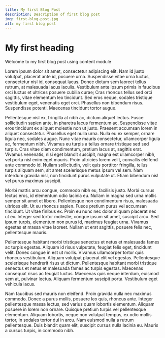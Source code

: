 ```yaml
---
title: My first Blog Post
description: Description of first blog post 
img: first-blog-post.jpg
alt: my first blog post
---
```


# My first heading 

Welcome to my first blog post using content module

Lorem ipsum dolor sit amet, consectetur adipiscing elit. Nam id justo volutpat, placerat ante id, posuere urna. Suspendisse vitae urna luctus, consectetur nisl id, consequat lacus. Donec dictum sem laoreet tellus rutrum, at malesuada lacus iaculis. Vestibulum ante ipsum primis in faucibus orci luctus et ultrices posuere cubilia curae; Cras rhoncus tellus sed orci sagittis, vitae elementum leo tincidunt. Sed eros neque, sodales tristique vestibulum eget, venenatis eget orci. Phasellus non bibendum risus. Suspendisse potenti. Maecenas tincidunt tortor augue.

Pellentesque nisl ex, fringilla at nibh ac, dictum aliquet lectus. Fusce sollicitudin sapien ante, in pharetra lacus fermentum ac. Suspendisse vitae eros tincidunt ex aliquet molestie non ut justo. Praesent accumsan lorem in aliquet consectetur. Phasellus eget nulla urna. Nulla eu ex semper, ornare ligula nec, sodales augue. Nunc vitae mauris consectetur, ullamcorper ligula ac, fermentum nibh. Vivamus eu turpis a tellus ornare tristique sed sed turpis. Cras vitae diam condimentum, pretium lacus at, sagittis erat. Vivamus venenatis, nisi eget blandit suscipit, magna est ullamcorper nibh, vel porta nisl enim eget mauris. Proin ultricies lorem velit, convallis eleifend ante commodo id. Nullam sollicitudin, velit quis porttitor fringilla, tellus turpis aliquam sem, sit amet scelerisque metus ipsum vel sem. Nam interdum gravida nisl, non tincidunt purus vulputate ut. Etiam bibendum nisl vel purus maximus suscipit.

Morbi mattis arcu congue, commodo nibh eu, facilisis justo. Morbi cursus lectus eros, id elementum odio lacinia eu. Nullam in magna sed urna mollis semper sit amet et libero. Pellentesque non condimentum risus, malesuada ultrices elit. Ut eu rhoncus sapien. Fusce pretium purus vel accumsan tincidunt. Ut vitae finibus ex. Proin eu nunc nec dolor aliquam placerat nec ut ex. Integer sed tortor molestie, congue ipsum sit amet, suscipit arcu. Sed ipsum turpis, elementum non purus id, maximus feugiat urna. Vivamus egestas et massa vitae laoreet. Nullam ut erat sagittis, posuere felis nec, pellentesque mauris.

Pellentesque habitant morbi tristique senectus et netus et malesuada fames ac turpis egestas. Aliquam id risus vulputate, feugiat felis eget, tincidunt velit. Donec congue in est ut mollis. Vivamus ullamcorper tortor quis rhoncus vestibulum. Aliquam volutpat placerat elit vel egestas. Pellentesque scelerisque hendrerit risus ut dictum. Pellentesque habitant morbi tristique senectus et netus et malesuada fames ac turpis egestas. Maecenas consequat risus ac feugiat luctus. Maecenas quis neque interdum, euismod sem at, pulvinar lectus. Aliquam fermentum suscipit porta. Vestibulum eget vehicula lacus.

Nam faucibus sed mauris non eleifend. Proin gravida nulla nec maximus commodo. Donec a purus mollis, posuere leo quis, rhoncus ante. Integer pellentesque massa lectus, sed varius quam lobortis elementum. Aliquam posuere in lorem non ornare. Quisque pretium turpis vel pellentesque elementum. Aliquam lobortis, neque non volutpat tempus, ex odio mollis tortor, in sodales tortor dui in arcu. Nam euismod nulla a rutrum pellentesque. Duis blandit quam elit, suscipit cursus nulla lacinia eu. Mauris a cursus turpis, in commodo nibh.
